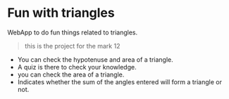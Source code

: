 # Fun with triangles
WebApp to do fun things related to triangles.
> this is the project for the mark 12
- You can check the hypotenuse and area of a triangle.
- A quiz is there to check your knowledge.
- you can check the area of a triangle.
- Indicates whether the sum of the angles entered will form a triangle or not.
